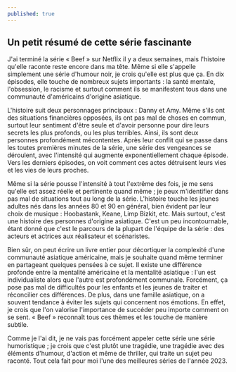 ```yaml
---
published: true
---
```

## Un petit résumé de cette série fascinante

J'ai terminé la série « Beef » sur Netflix il y a deux semaines, mais l'histoire qu'elle raconte reste encore dans ma tête. Même si elle s'appelle simplement une série d'humour noir, je crois qu'elle est plus que ça. En dix épisodes, elle touche de nombreux sujets importants : la santé mentale, l'obsession, le racisme et surtout comment ils se manifestent tous dans une communauté d'américains d'origine asiatique.

L'histoire suit deux personnages principaux : Danny et Amy. Même s'ils ont des situations financières opposées, ils ont pas mal de choses en commun, surtout leur sentiment d'être seule et d'avoir personne pour dire leurs secrets les plus profonds, ou les plus terribles. Ainsi, ils sont deux personnes profondément mécontentes. Après leur conflit qui se passe dans les toutes premières minutes de la série, une série des vengeances se déroulent, avec l'intensité qui augmente exponentiellement chaque épisode. Vers les derniers épisodes, on voit comment ces actes détruisent leurs vies et les vies de leurs proches.

Même si la série pousse l'intensité à tout l'extrême des fois, je me sens qu'elle est assez réelle et pertinente quand même ; je peux m'identifier dans pas mal de situations tout au long de la série. L'histoire touche les jeunes adultes nés dans les années 80 et 90 en général, bien évident par leur choix de musique : Hoobastank, Keane, Limp Bizkit, etc. Mais surtout, c'est une histoire des personnes d'origine asiatique. C'est un peu incontournable, étant donné que c'est le parcours de la plupart de l'équipe de la série : des acteurs et actrices aux réalisateur et scénaristes.

Bien sûr, on peut écrire un livre entier pour décortiquer la complexité d'une communauté asiatique américaine, mais je souhaite quand même terminer en partageant quelques pensées à ce sujet. Il existe une différence profonde entre la mentalité américaine et la mentalité asiatique : l'un est individualiste alors que l'autre est profondément communale. Forcément, ça pose pas mal de difficultés pour les enfants et les jeunes de traiter et réconcilier ces différences. De plus, dans une famille asiatique, on a souvent tendance à éviter les sujets qui concernent nos émotions. En effet, je crois que l'on valorise l'importance de succéder peu importe comment on se sent. « Beef » reconnaît tous ces thèmes et les touche de manière subtile.

Comme je l'ai dit, je ne vais pas forcément appeler cette série une série humoristique ; je crois que c'est plutôt une tragédie, une tragédie avec des éléments d'humour, d'action et même de thriller, qui traite un sujet peu raconté. Tout cela fait pour moi l'une des meilleures séries de l'année 2023.